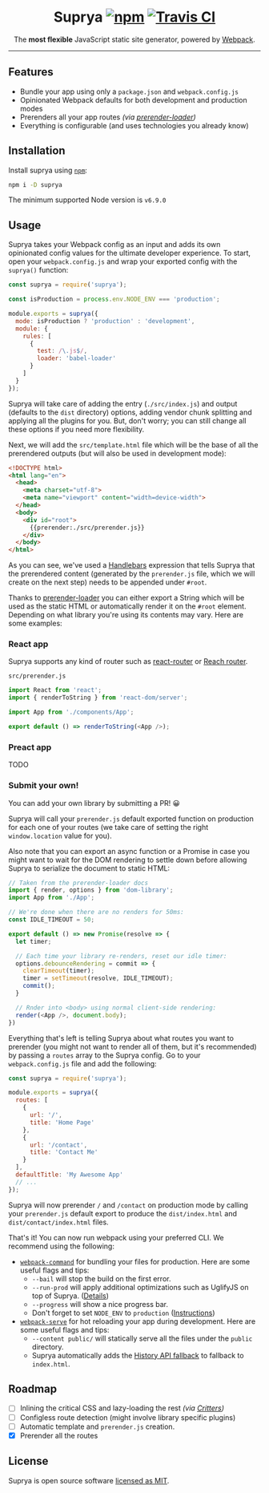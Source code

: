 <h1 align="center">
	Suprya
	<a href="https://www.npmjs.org/package/suprya"><img src="https://img.shields.io/npm/v/suprya.svg?style=flat" alt="npm"></a> <a href="https://travis-ci.org/Suprya/Suprya"><img src="https://travis-ci.org/Suprya/Suprya.svg?branch=master" alt="Travis CI"></a>
</h1>
<p align="center">The <strong>most flexible</strong> JavaScript static site generator, powered by <a href="https://github.com/webpack/webpack">Webpack</a>.</p>

---

## Features

- Bundle your app using only a `package.json` and `webpack.config.js`
- Opinionated Webpack defaults for both development and production modes
- Prerenders all your app routes _(via [prerender-loader](https://github.com/GoogleChromeLabs/prerender-loader/))_
- Everything is configurable (and uses technologies you already know)

## Installation

Install suprya using [`npm`](https://www.npmjs.com/):

```bash
npm i -D suprya
```

The minimum supported Node version is `v6.9.0`

## Usage

Suprya takes your Webpack config as an input and adds its own opinionated config values for the ultimate developer experience. To start, open your `webpack.config.js` and wrap your exported config with the `suprya()` function:

```js
const suprya = require('suprya');

const isProduction = process.env.NODE_ENV === 'production';

module.exports = suprya({
  mode: isProduction ? 'production' : 'development',
  module: {
    rules: [
      {
        test: /\.js$/,
        loader: 'babel-loader'
      }
    ]
  }
});
```

Suprya will take care of adding the entry (`./src/index.js`) and output (defaults to the `dist` directory) options, adding vendor chunk splitting and applying all the plugins for you. But, don't worry; you can still change all these options if you need more flexibility.

Next, we will add the `src/template.html` file which will be the base of all the prerendered outputs (but will also be used in development mode):

```html
<!DOCTYPE html>
<html lang="en">
  <head>
    <meta charset="utf-8">
    <meta name="viewport" content="width=device-width">
  </head>
  <body>
    <div id="root">
      {{prerender:./src/prerender.js}}
    </div>
  </body>
</html>
```

As you can see, we've used a [Handlebars](https://handlebarsjs.com/) expression that tells Suprya that the prerendered content (generated by the `prerender.js` file, which we will create on the next step) needs to be appended under `#root`.

Thanks to [prerender-loader](https://github.com/GoogleChromeLabs/prerender-loader) you can either export a String which will be used as the static HTML or automatically render it on the `#root` element. Depending on what library you're using its contents may vary. Here are some examples:

### React app

Suprya supports any kind of router such as [react-router](https://github.com/ReactTraining/react-router) or [Reach router](https://reach.tech/router).

`src/prerender.js`
```js
import React from 'react';
import { renderToString } from 'react-dom/server';

import App from './components/App';

export default () => renderToString(<App />);
```

### Preact app

TODO

### Submit your own!

You can add your own library by submitting a PR! :grinning:

Suprya will call your `prerender.js` default exported function on production for each one of your routes (we take care of setting the right `window.location` value for you).

Also note that you can export an async function or a Promise in case you might want to wait for the DOM rendering to settle down before allowing Suprya to serialize the document to static HTML:

```js
// Taken from the prerender-loader docs
import { render, options } from 'dom-library';
import App from './App';

// We're done when there are no renders for 50ms:
const IDLE_TIMEOUT = 50;

export default () => new Promise(resolve => {
  let timer;

  // Each time your library re-renders, reset our idle timer:
  options.debounceRendering = commit => {
    clearTimeout(timer);
    timer = setTimeout(resolve, IDLE_TIMEOUT);
    commit();
  }

  // Rnder into <body> using normal client-side rendering:
  render(<App />, document.body);
})
```

Everything that's left is telling Suprya about what routes you want to prerender (you might not want to render all of them, but it's recommended) by passing a `routes` array to the Suprya config. Go to your `webpack.config.js` file and add the following:

```js
const suprya = require('suprya');

module.exports = suprya({
  routes: [
    {
      url: '/',
      title: 'Home Page'
    },
    {
      url: '/contact',
      title: 'Contact Me'
    }
  ],
  defaultTitle: 'My Awesome App'
  // ...
});
```

Suprya will now prerender `/` and `/contact` on production mode by calling your `prerender.js` default export to produce the `dist/index.html` and `dist/contact/index.html` files.

That's it! You can now run webpack using your preferred CLI. We recommend using the following:

- [`webpack-command`](https://github.com/webpack-contrib/webpack-command) for bundling your files for production. Here are some useful flags and tips:
  - `--bail` will stop the build on the first error.
  - `--run-prod` will apply additional optimizations such as UglifyJS on top of Suprya. ([Details](https://github.com/webpack-contrib/webpack-command#cli))
  - `--progress` will show a nice progress bar.
  - Don't forget to set `NODE_ENV` to `production` ([Instructions](https://gist.github.com/hugmanrique/8e71844cf20f5f49ff856137b723a7ae))
- [`webpack-serve`](https://github.com/webpack-contrib/webpack-serve) for hot reloading your app during development. Here are some useful flags and tips:
  - `--content public/` will statically serve all the files under the `public` directory.
  - Suprya automatically adds the [History API fallback](https://github.com/webpack-contrib/webpack-serve/blob/master/docs/addons/history-fallback.config.js) to fallback to `index.html`.

## Roadmap

- [ ] Inlining the critical CSS and lazy-loading the rest _(via [Critters](https://github.com/GoogleChromeLabs/critters))_
- [ ] Configless route detection (might involve library specific plugins)
- [ ] Automatic template and `prerender.js` creation.
- [x] Prerender all the routes

## License

Suprya is open source software [licensed as MIT](LICENSE).